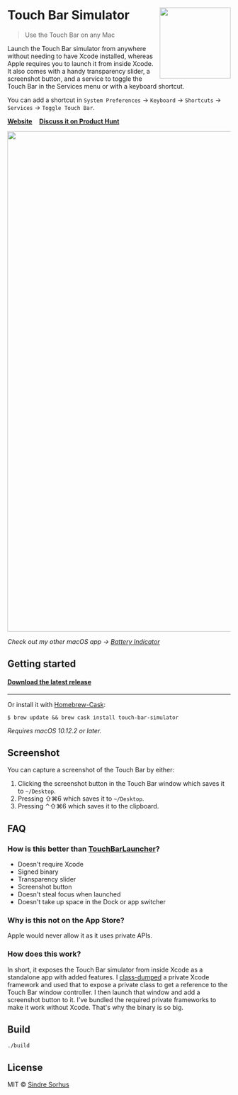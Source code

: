 # Touch Bar Simulator [<img src="Stuff/Icon-readme.png" width="160" align="right">](https://github.com/sindresorhus/touch-bar-simulator/releases/latest)

> Use the Touch Bar on any Mac

Launch the Touch Bar simulator from anywhere without needing to have Xcode installed, whereas Apple requires you to launch it from inside Xcode. It also comes with a handy transparency slider, a screenshot button, and a service to toggle the Touch Bar in the Services menu or with a keyboard shortcut.

You can add a shortcut in `System Preferences` → `Keyboard` → `Shortcuts` → `Services` → `Toggle Touch Bar`.

**[Website](https://sindresorhus.com/touch-bar-simulator/)** &nbsp;&nbsp; **[Discuss it on Product Hunt](https://www.producthunt.com/posts/touch-bar-simulator)**

<img src="screenshot.png" width="1129">

*Check out my other macOS app → [Battery Indicator](https://itunes.apple.com/no/app/battery-indicator/id1206020918?mt=12)*


## Getting started

#### [Download the latest release](https://sindresorhus.com/touch-bar-simulator)

---

Or install it with [Homebrew-Cask](https://caskroom.github.io):

```
$ brew update && brew cask install touch-bar-simulator
```


*Requires macOS 10.12.2 or later.*


## Screenshot

You can capture a screenshot of the Touch Bar by either:

1. Clicking the screenshot button in the Touch Bar window which saves it to `~/Desktop`.
2. Pressing ⇧⌘6 which saves it to `~/Desktop`.
3. Pressing ⌃⇧⌘6 which saves it to the clipboard.


## FAQ

### How is this better than [TouchBarLauncher](https://github.com/zats/TouchBarLauncher)?

- Doesn't require Xcode
- Signed binary
- Transparency slider
- Screenshot button
- Doesn't steal focus when launched
- Doesn't take up space in the Dock or app switcher

### Why is this not on the App Store?

Apple would never allow it as it uses private APIs.

### How does this work?

In short, it exposes the Touch Bar simulator from inside Xcode as a standalone app with added features. I [class-dumped](https://github.com/nygard/class-dump) a private Xcode framework and used that to expose a private class to get a reference to the Touch Bar window controller. I then launch that window and add a screenshot button to it. I've bundled the required private frameworks to make it work without Xcode. That's why the binary is so big.


## Build

```
./build
```


## License

MIT © [Sindre Sorhus](https://sindresorhus.com)
